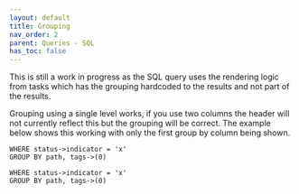 ```yaml
---
layout: default
title: Grouping
nav_order: 2
parent: Queries - SQL
has_toc: false
---
```


This is still a work in progress as the SQL query uses the rendering logic from tasks which has the grouping hardcoded to the results and not part of the results.

Grouping using a single level works, if you use two columns the header will not currently reflect this but the grouping will be correct. The example below shows this working with only the first group by column being shown.

 ```task-sql
 WHERE status->indicator = 'x'
 GROUP BY path, tags->(0)
 ```

```task-sql
WHERE status->indicator = 'x'
GROUP BY path, tags->(0)
```
